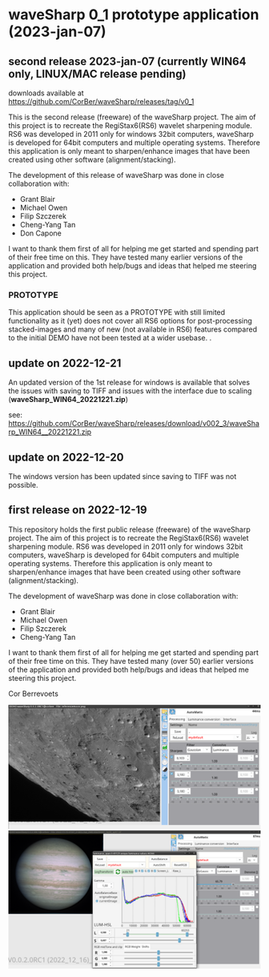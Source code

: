 # waveSharp 0_1 prototype application (2023-jan-07)

## second release 2023-jan-07 (currently WIN64 only, LINUX/MAC release pending)
downloads available at https://github.com/CorBer/waveSharp/releases/tag/v0_1

This is the second release (freeware) of the waveSharp project.  The aim of this project is to recreate the RegiStax6(RS6) wavelet sharpening module.  RS6 was developed in 2011 only for windows 32bit computers, waveSharp is developed for 64bit computers and multiple operating systems. Therefore this application is only meant to sharpen/enhance images that have been created using other software (alignment/stacking). 

The development of this release of waveSharp was done in close collaboration with:

- Grant Blair
- Michael Owen
- Filip Szczerek
- Cheng-Yang Tan
- Don Capone

I want to thank them first of all for helping me get started and spending part of their free time on this. They have tested many earlier versions of the application and provided both help/bugs and ideas that helped me steering this project.  

### PROTOTYPE
This application should be seen as a PROTOTYPE with still limited functionality as it (yet) does not cover all RS6 options for post-processing stacked-images and many of new (not available in RS6) features compared to the initial DEMO have not been tested at a wider usebase.
.
## update on 2022-12-21
An updated version of the 1st release for windows is available that solves the issues with saving to TIFF and issues with the interface due to scaling (**waveSharp_WIN64_20221221.zip**)

see: https://github.com/CorBer/waveSharp/releases/download/v002_3/waveSharp_WIN64__20221221.zip

## update on 2022-12-20
The windows version has been updated since saving to TIFF was not possible.

## first release on 2022-12-19
This repository holds the first public release (freeware) of the waveSharp project.  The aim of this project is to recreate the RegiStax6(RS6) wavelet sharpening module.  RS6 was developed in 2011 only for windows 32bit computers, waveSharp is developed for 64bit computers and multiple operating systems. Therefore this application is only meant to sharpen/enhance images that have been created using other software (alignment/stacking). 

The development of waveSharp was done in close collaboration with:
- Grant Blair
- Michael Owen
- Filip Szczerek
- Cheng-Yang Tan

I want to thank them first of all for helping me get started and spending part of their free time on this. They have tested many (over 50) earlier versions of the application and provided both help/bugs and ideas that helped me steering this project. 

Cor Berrevoets 

![](images/Screenshot%20at%202022-12-17%2009-03-24.png?raw=true)
![](images/Screenshot%20at%202022-12-17%2009-31-35.png?raw=true)

